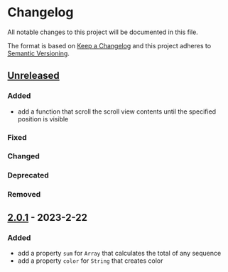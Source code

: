 # Changelog
All notable changes to this project will be documented in this file.

The format is based on [Keep a Changelog](http://keepachangelog.com/en/1.0.0/)
and this project adheres to [Semantic Versioning](http://semver.org/spec/v2.0.0.html).

## [Unreleased]
### Added
<for new features.>

- add a function that scroll the scroll view contents until the specified position is visible

### Fixed
<for any bug fixes.>

### Changed
<for changes in existing functionality.>

### Deprecated
<for soon-to-be removed features.>

### Removed
<for now removed features.>

## [2.0.1] - 2023-2-22
### Added
- add a property `sum` for `Array` that calculates the total of any sequence
- add a property `color` for `String` that creates color

[unreleased]: https://github.com/szwathub/ExtrasKit/compare/2.0.0...develop
[2.0.1]: https://github.com/szwathub/ExtrasKit/compare/2.0.0...szwathub:2.0.1
